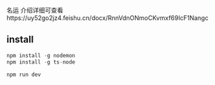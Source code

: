 名运
介绍详细可查看https://uy52go2jz4.feishu.cn/docx/RnnVdnONmoCKvmxf69IcF1Nangc

## install

```js
npm install -g nodemon
npm install -g ts-node
```

```js
npm run dev
```
